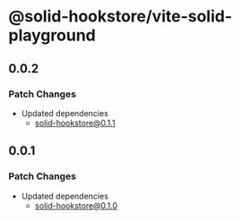 # @solid-hookstore/vite-solid-playground

## 0.0.2

### Patch Changes

- Updated dependencies
  - solid-hookstore@0.1.1

## 0.0.1

### Patch Changes

- Updated dependencies
  - solid-hookstore@0.1.0
